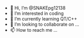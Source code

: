 - 👋 Hi, I’m @SNAKEpg12138
- 👀 I’m interested in coding
- 🌱 I’m currently learning QT/C++
- 💞️ I’m looking to collaborate on ...
- 📫 How to reach me ...

<!---
SNAKEpg12138/SNAKEpg12138 is a ✨ special ✨ repository because its `README.md` (this file) appears on your GitHub profile.
You can click the Preview link to take a look at your changes.
--->
